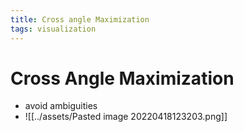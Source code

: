 ```yaml
---
title: Cross angle Maximization
tags: visualization
---
```


# Cross Angle Maximization
- avoid ambiguities
- ![[../assets/Pasted image 20220418123203.png]]




























